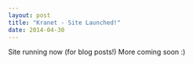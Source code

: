 ```yaml
---
layout: post
title: "Kranet - Site Launched!"
date: 2014-04-30
---
```


Site running now (for blog posts!) More coming soon :)
